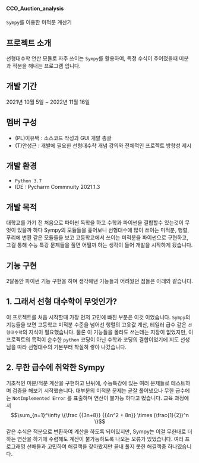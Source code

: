 #### CCO_Auction_analysis
`Sympy`를 이용한 미적분 계산기


## 프로젝트 소개
선형대수학 연산 모듈로 자주 쓰이는 `Sympy`를 활용하여, 특정 수식이 주어졌을때 미분과 적분을 해내는 프로그램 입니다.


## 개발 기간
2021년 10월 5일 ~ 2022년 11월 16일


## 멤버 구성
- (PL)이유택 : 소스코드 작성과 GUI 개발 총괄
- (T)안성근 : 개발에 필요한 선형대수학 개념 강의와 전체적인 프로젝트 방향성 제시

## 개발 환경

- `Python 3.7`
- IDE : Pycharm Commnuity 2021.1.3

## 개발 목적
대학교를 가기 전 처음으로 파이썬 독학을 하고 수학과 파이썬을 결합할수 있는것이 무엇이 있을까 하다
Sympy의 모듈들을 훑어보니 선형대수에 많이 쓰이는 미적분, 행렬, 푸리에 변환 같은 모듈들을 보고 
고등학교에서 쓰이는 미적분을 파이썬으로 구현하고, 그걸 통해 수능 특강 문제들을 풀면 어떨까 하는 생각이 들어
개발을 시작하게 됬습니다.

## 기능 구현
2달동안 파이썬 기능 구현을 하며 생각해낸 기능들과 어려웠던 점들은 아래와 같습니다.


## 1. 그래서 선형 대수학이 무엇인가?
이 프로젝트를 처음 시작할때 가장 먼저 고민에 빠진 부분은 이것 이었습니다. 
`Sympy`의 기능들을 보면 고등학교 미적분 수준을 넘어선 행렬의 고윳값 계산, 테일러 급수 같은 `선형대수학`의 지식이 필요했습니다.
물론 이 기능들을 몰라도 쓰는데는 지장이 없었지만, 이 프로젝트의 목적이 순수한 `python` 코딩이 아닌 수학과 코딩의 결합이었기에
지도 선생님을 따라 선형대수의 기본부터 착실히 쌓아 나갔습니다.

## 2. 무한 급수에 취약한 Sympy
기초적인 미분/적분 계산을 구현하고 난뒤에, 수능특강에 있는 여러 문제들로 테스트하며 검증을 해보기 시작했습니다. 
대부분의 미적분 문제는 곧잘 풀어냈으나 무한 급수에는 `NotImplemented Error` 를 표출하며 연산이 불가능 하다고 떴습니다.
교육 과정에서 $$\sum_{n=1}^\infty \{\frac {{3n+8}} {{4n^2 + 8n}} \times (\frac{1}{2})^n \}$$ 같은 수식은 적분으로 변환하여
계산을 하도록 되어있지만, Sympy는 이걸 무한대로 더하는 연산을 하기에 수렴해도 계산이 불가능하도록 나오는 오류가 있었습니다. 
여러 프로그래밍 선배들과 고민하여 해결책을 찾아봤지만 끝내 풀지 못한 해결책중 하나였습니다.
